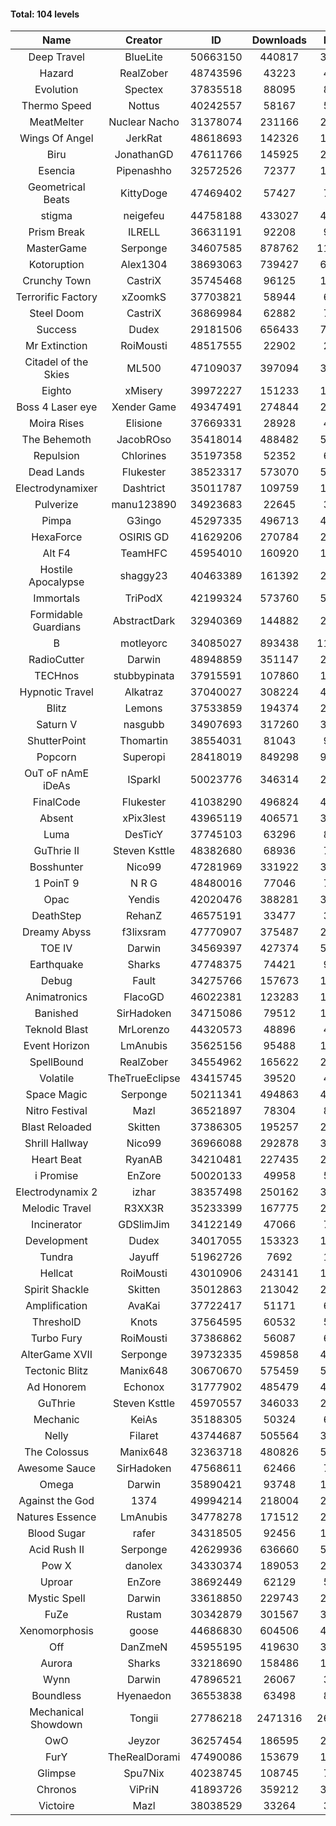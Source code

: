 #### Total: 104 levels

| Name | Creator | ID | Downloads | Likes |
|:---:|:---:|:---:|:---:|:---:|
| Deep Travel | BlueLite | 50663150 | 440817 | 38521
| Hazard | RealZober | 48743596 | 43223 | 4730
| Evolution | Spectex | 37835518 | 88095 | 8861
| Thermo Speed | Nottus | 40242557 | 58167 | 5396
| MeatMelter | Nuclear Nacho | 31378074 | 231166 | 24560
| Wings Of Angel | JerkRat | 48618693 | 142326 | 15220
| Biru | JonathanGD | 47611766 | 145925 | 22673
| Esencia | Pipenashho | 32572526 | 72377 | 10637
| Geometrical Beats | KittyDoge | 47469402 | 57427 | 7808
| stigma | neigefeu | 44758188 | 433027 | 49930
| Prism Break | ILRELL | 36631191 | 92208 | 9737
| MasterGame | Serponge | 34607585 | 878762 | 117335
| Kotoruption | Alex1304 | 38693063 | 739427 | 65864
| Crunchy Town | CastriX | 35745468 | 96125 | 13398
| Terrorific Factory | xZoomkS | 37703821 | 58944 | 6098
| Steel Doom | CastriX | 36869984 | 62882 | 7706
| Success | Dudex | 29181506 | 656433 | 75293
| Mr Extinction | RoiMousti | 48517555 | 22902 | 2657
| Citadel of the Skies | ML500 | 47109037 | 397094 | 31363
| Eighto | xMisery | 39972227 | 151233 | 13305
| Boss 4 Laser eye | Xender Game | 49347491 | 274844 | 24292
| Moira Rises | Elisione | 37669331 | 28928 | 4411
| The Behemoth | JacobROso | 35418014 | 488482 | 57140
| Repulsion | Chlorines | 35197358 | 52352 | 6987
| Dead Lands | Flukester | 38523317 | 573070 | 58515
| Electrodynamixer | Dashtrict | 35011787 | 109759 | 15963
| Pulverize | manu123890 | 34923683 | 22645 | 3616
| Pimpa | G3ingo | 45297335 | 496713 | 41146
| HexaForce | OSIRIS GD | 41629206 | 270784 | 21296
| Alt F4 | TeamHFC | 45954010 | 160920 | 13365
| Hostile Apocalypse | shaggy23 | 40463389 | 161392 | 24701
| Immortals | TriPodX | 42199324 | 573760 | 50509
| Formidable Guardians | AbstractDark | 32940369 | 144882 | 21021
| B | motleyorc | 34085027 | 893438 | 112871
| RadioCutter | Darwin | 48948859 | 351147 | 24726
| TECHnos | stubbypinata | 37915591 | 107860 | 12447
| Hypnotic Travel | Alkatraz | 37040027 | 308224 | 43840
| Blitz | Lemons | 37533859 | 194374 | 23724
| Saturn V | nasgubb | 34907693 | 317260 | 39787
| ShutterPoint | Thomartin | 38554031 | 81043 | 9291
| Popcorn | Superopi | 28418019 | 849298 | 95810
| OuT oF nAmE iDeAs | ISparkI | 50023776 | 346314 | 26791
| FinalCode | Flukester | 41038290 | 496824 | 49068
| Absent | xPix3lest | 43965119 | 406571 | 31009
| Luma | DesTicY | 37745103 | 63296 | 8032
| GuThrie II | Steven Ksttle | 48382680 | 68936 | 7067
| Bosshunter | Nico99 | 47281969 | 331922 | 30444
| 1 PoinT 9 | N R G | 48480016 | 77046 | 7627
| Opac | Yendis | 42020476 | 388281 | 38135
| DeathStep | RehanZ | 46575191 | 33477 | 3819
| Dreamy Abyss | f3lixsram | 47770907 | 375487 | 29578
| TOE IV | Darwin | 34569397 | 427374 | 51547
| Earthquake  | Sharks | 47748375 | 74421 | 9086
| Debug | Fault | 34275766 | 157673 | 19606
| Animatronics | FlacoGD | 46022381 | 123283 | 12741
| Banished | SirHadoken | 34715086 | 79512 | 10191
| Teknold Blast | MrLorenzo | 44320573 | 48896 | 4895
| Event Horizon | LmAnubis | 35625156 | 95488 | 11775
| SpellBound | RealZober | 34554962 | 165622 | 22427
| Volatile | TheTrueEclipse | 43415745 | 39520 | 4014
| Space Magic | Serponge | 50211341 | 494863 | 41169
| Nitro Festival | Mazl | 36521897 | 78304 | 8352
| Blast Reloaded | Skitten | 37386305 | 195257 | 21463
| Shrill Hallway | Nico99 | 36966088 | 292878 | 39550
| Heart Beat | RyanAB | 34210481 | 227435 | 28365
| i Promise | EnZore | 50020133 | 49958 | 5843
| Electrodynamix 2 | izhar | 38357498 | 250162 | 30784
| Melodic Travel | R3XX3R | 35233399 | 167775 | 29223
| Incinerator | GDSlimJim | 34122149 | 47066 | 7152
| Development | Dudex | 34017055 | 153323 | 17594
| Tundra | Jayuff | 51962726 | 7692 | 1279
| Hellcat | RoiMousti | 43010906 | 243141 | 17563
| Spirit Shackle | Skitten | 35012863 | 213042 | 28598
| Amplification | AvaKai | 37722417 | 51171 | 6259
| ThresholD | Knots | 37564595 | 60532 | 5264
| Turbo Fury | RoiMousti | 37386862 | 56087 | 6549
| AlterGame XVII | Serponge | 39732335 | 459858 | 49317
| Tectonic Blitz | Manix648 | 30670670 | 575459 | 58921
| Ad Honorem | Echonox | 31777902 | 485479 | 49813
| GuThrie | Steven Ksttle | 45970557 | 346033 | 26176
| Mechanic | KeiAs | 35188305 | 50324 | 6302
| Nelly | Filaret | 43744687 | 505564 | 35353
| The Colossus | Manix648 | 32363718 | 480826 | 51392
| Awesome Sauce | SirHadoken | 47568611 | 62466 | 7288
| Omega | Darwin | 35890421 | 93748 | 11773
| Against the God | 1374 | 49994214 | 218004 | 21199
| Natures Essence | LmAnubis | 34778278 | 171512 | 22503
| Blood Sugar | rafer | 34318505 | 92456 | 12092
| Acid Rush II | Serponge | 42629936 | 636660 | 53461
| Pow X | danolex | 34330374 | 189053 | 29206
| Uproar | EnZore | 38692449 | 62129 | 5987
| Mystic Spell | Darwin | 33618850 | 229743 | 26065
| FuZe | Rustam | 30342879 | 301567 | 30542
| Xenomorphosis | goose | 44686830 | 604506 | 44380
| Off | DanZmeN | 45955195 | 419630 | 35962
| Aurora | Sharks | 33218690 | 158486 | 16727
| Wynn | Darwin | 47896521 | 26067 | 3287
| Boundless | Hyenaedon | 36553838 | 63498 | 8027
| Mechanical Showdown | Tongii | 27786218 | 2471316 | 267063
| OwO | Jeyzor | 36257454 | 186595 | 20264
| FurY | TheRealDorami | 47490086 | 153679 | 16749
| Glimpse | Spu7Nix | 40238745 | 108745 | 7512
| Chronos | ViPriN | 41893726 | 359212 | 32573
| Victoire | Mazl | 38038529 | 33264 | 3610
